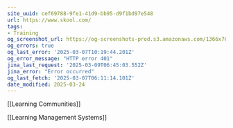 ```yaml
---
site_uuid: cef69788-9fe1-41d9-bb95-d9f1bd97e548
url: https://www.skool.com/
tags:
- Training
og_screenshot_url: https://og-screenshots-prod.s3.amazonaws.com/1366x768/80/false/5916148b9afbd26e770c8ff3838ad81a0d97176ab6cba9887cb83e17bc3b7d80.jpeg""
og_errors: true
og_last_error: '2025-03-07T10:19:44.201Z'
og_error_message: "HTTP error 401"
jina_last_request: '2025-03-09T06:45:03.552Z'
jina_error: "Error occurred"
og_last_fetch: '2025-03-07T06:11:14.101Z'
date_modified: 2025-03-24
---
```




[[Learning Communities]]

[[Learning Management Systems]]

